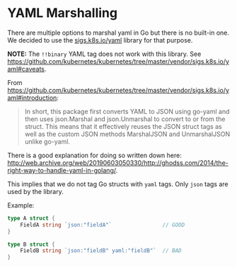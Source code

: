 # YAML Marshalling

There are multiple options to marshal yaml in Go but there is no built-in one.
We decided to use the [sigs.k8s.io/yaml](https://github.com/kubernetes/kubernetes/tree/master/vendor/sigs.k8s.io/yaml) library for that purpose.

**NOTE:** The `!!binary` YAML tag does not work with this library. See
https://github.com/kubernetes/kubernetes/tree/master/vendor/sigs.k8s.io/yaml#caveats.

From https://github.com/kubernetes/kubernetes/tree/master/vendor/sigs.k8s.io/yaml#introduction:

> In short, this package first converts YAML to JSON using go-yaml and then
> uses json.Marshal and json.Unmarshal to convert to or from the struct. This
> means that it effectively reuses the JSON struct tags as well as the custom
> JSON methods MarshalJSON and UnmarshalJSON unlike go-yaml.

There is a good explanation for doing so written down here:
http://web.archive.org/web/20190603050330/http://ghodss.com/2014/the-right-way-to-handle-yaml-in-golang/.

This implies that we do not tag Go structs with `yaml` tags. Only `json` tags
are used by the library.

Example:

```go
type A struct {
	FieldA string `json:"fieldA"`                // GOOD
}

type B struct {
	FieldB string `json:"fieldB" yaml:"fieldB"`  // BAD
}
```
